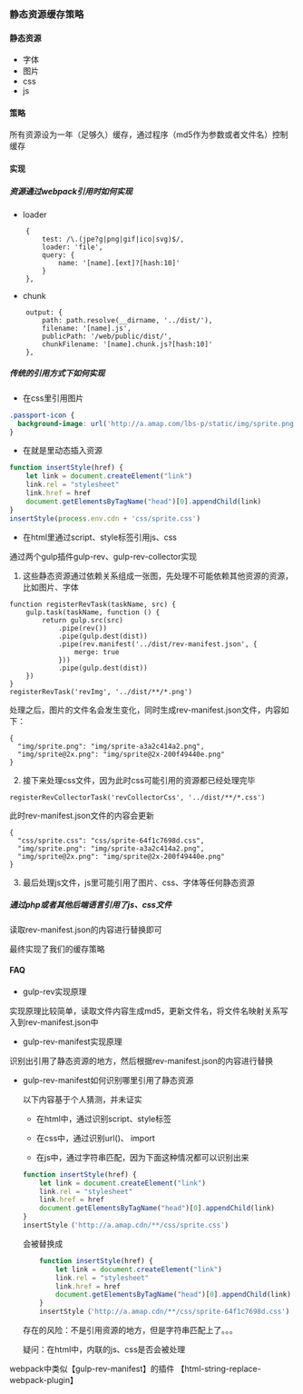 ### 静态资源缓存策略

#### 静态资源

* 字体
* 图片
* css
* js

#### 策略

所有资源设为一年（足够久）缓存，通过程序（md5作为参数或者文件名）控制缓存

#### 实现

##### 资源通过webpack引用时如何实现

* loader

```
    {
        test: /\.(jpe?g|png|gif|ico|svg)$/,
        loader: 'file',
        query: {
            name: '[name].[ext]?[hash:10]'
        }
    },
```

* chunk
```
    output: {
        path: path.resolve(__dirname, '../dist/'),
        filename: '[name].js',
        publicPath: '/web/public/dist/',
        chunkFilename: '[name].chunk.js?[hash:10]'
    },
```

##### 传统的引用方式下如何实现

* 在css里引用图片

```css
.passport-icon {
  background-image: url('http://a.amap.com/lbs-p/static/img/sprite.png');
}
```

* 在就是里动态插入资源

```javascript
function insertStyle(href) {
    let link = document.createElement("link")
    link.rel = "stylesheet"
    link.href = href
    document.getElementsByTagName("head")[0].appendChild(link)
}
insertStyle(process.env.cdn + 'css/sprite.css')
```

* 在html里通过script、style标签引用js、css

通过两个gulp插件gulp-rev、gulp-rev-collector实现

1. 这些静态资源通过依赖关系组成一张图，先处理不可能依赖其他资源的资源，比如图片、字体


```
function registerRevTask(taskName, src) {
    gulp.task(taskName, function () {
        return gulp.src(src)
            .pipe(rev())
            .pipe(gulp.dest(dist))
            .pipe(rev.manifest('../dist/rev-manifest.json', {
                merge: true
            }))
            .pipe(gulp.dest(dist))
    })
}
registerRevTask('revImg', '../dist/**/*.png')
```

处理之后，图片的文件名会发生变化，同时生成rev-manifest.json文件，内容如下：

```
{
  "img/sprite.png": "img/sprite-a3a2c414a2.png",
  "img/sprite@2x.png": "img/sprite@2x-200f49440e.png"
}
```

2. 接下来处理css文件，因为此时css可能引用的资源都已经处理完毕

```
registerRevCollectorTask('revCollectorCss', '../dist/**/*.css')

```
此时rev-manifest.json文件的内容会更新

```
{
  "css/sprite.css": "css/sprite-64f1c7698d.css",
  "img/sprite.png": "img/sprite-a3a2c414a2.png",
  "img/sprite@2x.png": "img/sprite@2x-200f49440e.png"
}
```

3. 最后处理js文件，js里可能引用了图片、css、字体等任何静态资源

##### 通过php或者其他后端语言引用了js、css文件

读取rev-manifest.json的内容进行替换即可

最终实现了我们的缓存策略

#### FAQ

* gulp-rev实现原理

实现原理比较简单，读取文件内容生成md5，更新文件名，将文件名映射关系写入到rev-manifest.json中

* gulp-rev-manifest实现原理

识别出引用了静态资源的地方，然后根据rev-manifest.json的内容进行替换

* gulp-rev-manifest如何识别哪里引用了静态资源
    
    以下内容基于个人猜测，并未证实
    
    * 在html中，通过识别script、style标签
    
    * 在css中，通过识别url()、 import
    
    * 在js中，通过字符串匹配，因为下面这种情况都可以识别出来
    
    ```javascript
    function insertStyle(href) {
        let link = document.createElement("link")
        link.rel = "stylesheet"
        link.href = href
        document.getElementsByTagName("head")[0].appendChild(link)
    }
    insertStyle（'http://a.amap.cdn/**/css/sprite.css')
    ```
    
    会被替换成
    
    ```javascript
        function insertStyle(href) {
            let link = document.createElement("link")
            link.rel = "stylesheet"
            link.href = href
            document.getElementsByTagName("head")[0].appendChild(link)
        }
        insertStyle（'http://a.amap.cdn/**/css/sprite-64f1c7698d.css')
    ```
    
    存在的风险：不是引用资源的地方，但是字符串匹配上了。。。
    
    疑问：在html中，内联的js、css是否会被处理
    
webpack中类似【gulp-rev-manifest】的插件 【html-string-replace-webpack-plugin】    


